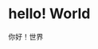 <!DOCTYPE html>
<html>
<head>
<meta charset="utf-8">
</head>
<body>
 
<h1>hello! World</h1>
 
<p>你好！世界</p>
 
</body>

